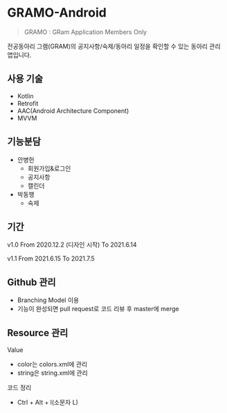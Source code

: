 # GRAMO-Android

> GRAMO : GRam Application Members Only

전공동아리 그램(GRAM)의 공지사항/숙제/동아리 일정을 확인할 수 있는 동아리 관리 앱입니다.

## 사용 기술

- Kotlin
- Retrofit
- AAC(Android Architecture Component)
- MVVM 


## 기능분담

- 안병헌
  - 회원가입&로그인
  - 공지사항
  - 캘린더
- 박동행
  - 숙제

## 기간  
v1.0
From 2020.12.2 (디자인 시작)
To 2021.6.14

v1.1
From 2021.6.15
To 2021.7.5

## Github 관리

- Branching Model 이용
- 기능이 완성되면 pull request로 코드 리뷰 후 master에 merge

## Resource 관리

Value  

- color는 colors.xml에 관리
- string은 string.xml에 관리

코드 정리

- Ctrl + Alt + l(소문자 L)
